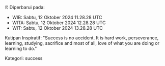 ⏰ Diperbarui pada:
- WIB: Sabtu, 12 Oktober 2024 11.28.28 UTC
- WITA: Sabtu, 12 Oktober 2024 12.28.28 UTC
- WIT: Sabtu, 12 Oktober 2024 13.28.28 UTC

Kutipan Inspiratif:
"Success is no accident. It is hard work, perseverance, learning, studying, sacrifice and most of all, love of what you are doing or learning to do."


Kategori: success

